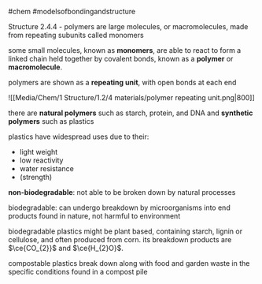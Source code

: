 #chem #modelsofbondingandstructure 

Structure 2.4.4 - polymers are large molecules, or macromolecules, made from repeating subunits called monomers

some small molecules, known as **monomers**, are able to react to form a linked chain held together by covalent bonds, known as a **polymer** or **macromolecule**.

polymers are shown as a **repeating unit**, with open bonds at each end

![[Media/Chem/1 Structure/1.2/4 materials/polymer repeating unit.png|800]]

there are **natural polymers** such as starch, protein, and DNA and **synthetic polymers** such as plastics

plastics have widespread uses due to their:
- light weight
- low reactivity
- water resistance
- (strength)

**non-biodegradable**: not able to be broken down by natural processes

biodegradable: can undergo breakdown by microorganisms into end products found in nature, not harmful to environment

biodegradable plastics might be plant based, containing starch, lignin or cellulose, and often produced from corn. its breakdown products are $\ce{CO_{2}}$ and $\ce{H_{2}O}$. 

compostable plastics break down along with food and garden waste in the specific conditions found in a compost pile

